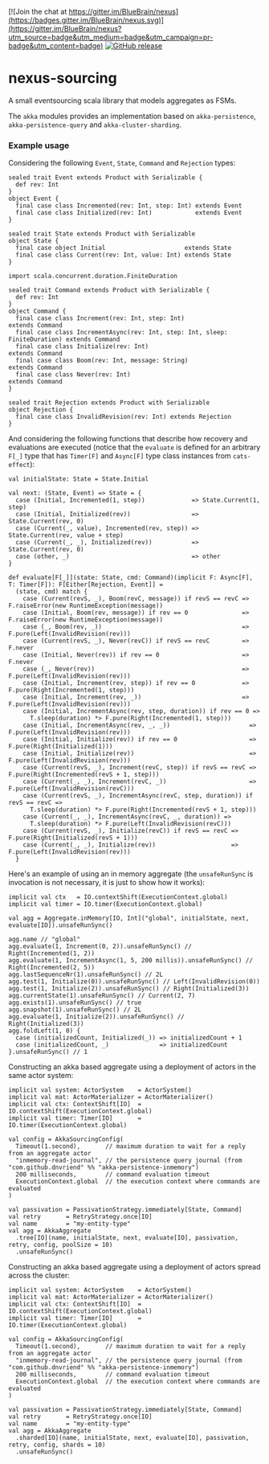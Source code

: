 [![Join the chat at https://gitter.im/BlueBrain/nexus](https://badges.gitter.im/BlueBrain/nexus.svg)](https://gitter.im/BlueBrain/nexus?utm_source=badge&utm_medium=badge&utm_campaign=pr-badge&utm_content=badge)
[![GitHub release](https://img.shields.io/github/release/BlueBrain/nexus-sourcing.svg)]()

# nexus-sourcing

A small eventsourcing scala library that models aggregates as FSMs.

The `akka` modules provides an implementation based on `akka-persistence`, `akka-persistence-query` and
`akka-cluster-sharding`.

### Example usage

Considering the following `Event`, `State`, `Command` and `Rejection` types:
```
sealed trait Event extends Product with Serializable {
  def rev: Int
}
object Event {
  final case class Incremented(rev: Int, step: Int) extends Event
  final case class Initialized(rev: Int)            extends Event
}
```
```
sealed trait State extends Product with Serializable
object State {
  final case object Initial                      extends State
  final case class Current(rev: Int, value: Int) extends State
}
```
```
import scala.concurrent.duration.FiniteDuration

sealed trait Command extends Product with Serializable {
  def rev: Int
}
object Command {
  final case class Increment(rev: Int, step: Int)                             extends Command
  final case class IncrementAsync(rev: Int, step: Int, sleep: FiniteDuration) extends Command
  final case class Initialize(rev: Int)                                       extends Command
  final case class Boom(rev: Int, message: String)                            extends Command
  final case class Never(rev: Int)                                            extends Command
}
```
```
sealed trait Rejection extends Product with Serializable
object Rejection {
  final case class InvalidRevision(rev: Int) extends Rejection
}
```

And considering the following functions that describe how recovery and evaluations are executed (notice that the
`evaluate` is defined for an arbitrary `F[_]` type that has `Timer[F]` and `Async[F]` type class instances from
`cats-effect`):

```
val initialState: State = State.Initial

val next: (State, Event) => State = {
  case (Initial, Incremented(1, step))             => State.Current(1, step)
  case (Initial, Initialized(rev))                 => State.Current(rev, 0)
  case (Current(_, value), Incremented(rev, step)) => State.Current(rev, value + step)
  case (Current(_, _), Initialized(rev))           => State.Current(rev, 0)
  case (other, _)                                  => other
}

def evaluate[F[_]](state: State, cmd: Command)(implicit F: Async[F], T: Timer[F]): F[Either[Rejection, Event]] =
  (state, cmd) match {
    case (Current(revS, _), Boom(revC, message)) if revS == revC => F.raiseError(new RuntimeException(message))
    case (Initial, Boom(rev, message)) if rev == 0               => F.raiseError(new RuntimeException(message))
    case (_, Boom(rev, _))                                       => F.pure(Left(InvalidRevision(rev)))
    case (Current(revS, _), Never(revC)) if revS == revC         => F.never
    case (Initial, Never(rev)) if rev == 0                       => F.never
    case (_, Never(rev))                                         => F.pure(Left(InvalidRevision(rev)))
    case (Initial, Increment(rev, step)) if rev == 0             => F.pure(Right(Incremented(1, step)))
    case (Initial, Increment(rev, _))                            => F.pure(Left(InvalidRevision(rev)))
    case (Initial, IncrementAsync(rev, step, duration)) if rev == 0 =>
      T.sleep(duration) *> F.pure(Right(Incremented(1, step)))
    case (Initial, IncrementAsync(rev, _, _))                      => F.pure(Left(InvalidRevision(rev)))
    case (Initial, Initialize(rev)) if rev == 0                    => F.pure(Right(Initialized(1)))
    case (Initial, Initialize(rev))                                => F.pure(Left(InvalidRevision(rev)))
    case (Current(revS, _), Increment(revC, step)) if revS == revC => F.pure(Right(Incremented(revS + 1, step)))
    case (Current(_, _), Increment(revC, _))                       => F.pure(Left(InvalidRevision(revC)))
    case (Current(revS, _), IncrementAsync(revC, step, duration)) if revS == revC =>
      T.sleep(duration) *> F.pure(Right(Incremented(revS + 1, step)))
    case (Current(_, _), IncrementAsync(revC, _, duration)) =>
      T.sleep(duration) *> F.pure(Left(InvalidRevision(revC)))
    case (Current(revS, _), Initialize(revC)) if revS == revC => F.pure(Right(Initialized(revS + 1)))
    case (Current(_, _), Initialize(rev))                     => F.pure(Left(InvalidRevision(rev)))
  }
```

Here's an example of using an in memory aggregate (the `unsafeRunSync` is invocation is not necessary, it is just
to show how it works):
```
implicit val ctx   = IO.contextShift(ExecutionContext.global)
implicit val timer = IO.timer(ExecutionContext.global)

val agg = Aggregate.inMemory[IO, Int]("global", initialState, next, evaluate[IO]).unsafeRunSync()

agg.name // "global"
agg.evaluate(1, Increment(0, 2)).unsafeRunSync() // Right(Incremented(1, 2))
agg.evaluate(1, IncrementAsync(1, 5, 200 millis)).unsafeRunSync() // Right(Incremented(2, 5))
agg.lastSequenceNr(1).unsafeRunSync() // 2L
agg.test(1, Initialize(0)).unsafeRunSync() // Left(InvalidRevision(0))
agg.test(1, Initialize(2)).unsafeRunSync() // Right(Initialized(3))
agg.currentState(1).unsafeRunSync() // Current(2, 7)
agg.exists(1).unsafeRunSync() // true
agg.snapshot(1).unsafeRunSync() // 2L
agg.evaluate(1, Initialize(2)).unsafeRunSync() // Right(Initialized(3))
agg.foldLeft(1, 0) {
  case (initializedCount, Initialized(_)) => initializedCount + 1
  case (initializedCount, _)              => initializedCount
}.unsafeRunSync() // 1
```

Constructing an akka based aggregate using a deployment of actors in the same actor system:
```
implicit val system: ActorSystem    = ActorSystem()
implicit val mat: ActorMaterializer = ActorMaterializer()
implicit val ctx: ContextShift[IO]  = IO.contextShift(ExecutionContext.global)
implicit val timer: Timer[IO]       = IO.timer(ExecutionContext.global)

val config = AkkaSourcingConfig(
  Timeout(1.second),       // maximum duration to wait for a reply from an aggregate actor
  "inmemory-read-journal", // the persistence query journal (from "com.github.dnvriend" %% "akka-persistence-inmemory")
  200 milliseconds,        // command evaluation timeout
  ExecutionContext.global  // the execution context where commands are evaluated
)

val passivation = PassivationStrategy.immediately[State, Command]
val retry       = RetryStrategy.once[IO]
val name        = "my-entity-type"
val agg = AkkaAggregate
  .tree[IO](name, initialState, next, evaluate[IO], passivation, retry, config, poolSize = 10)
  .unsafeRunSync()
```

Constructing an akka based aggregate using a deployment of actors spread across the cluster:
```
implicit val system: ActorSystem    = ActorSystem()
implicit val mat: ActorMaterializer = ActorMaterializer()
implicit val ctx: ContextShift[IO]  = IO.contextShift(ExecutionContext.global)
implicit val timer: Timer[IO]       = IO.timer(ExecutionContext.global)

val config = AkkaSourcingConfig(
  Timeout(1.second),       // maximum duration to wait for a reply from an aggregate actor
  "inmemory-read-journal", // the persistence query journal (from "com.github.dnvriend" %% "akka-persistence-inmemory")
  200 milliseconds,        // command evaluation timeout
  ExecutionContext.global  // the execution context where commands are evaluated
)

val passivation = PassivationStrategy.immediately[State, Command]
val retry       = RetryStrategy.once[IO]
val name        = "my-entity-type"
val agg = AkkaAggregate
  .sharded[IO](name, initialState, next, evaluate[IO], passivation, retry, config, shards = 10)
  .unsafeRunSync()
```